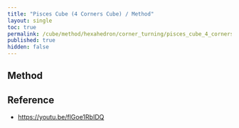 ```yaml
---
title: "Pisces Cube (4 Corners Cube) / Method"
layout: single
toc: true
permalink: /cube/method/hexahedron/corner_turning/pisces_cube_4_corners_cube/method
published: true
hidden: false
---
```


<head>
  <base target="_blank">
</head>



## Method



## Reference

- <https://youtu.be/flGoe1RbIDQ>
